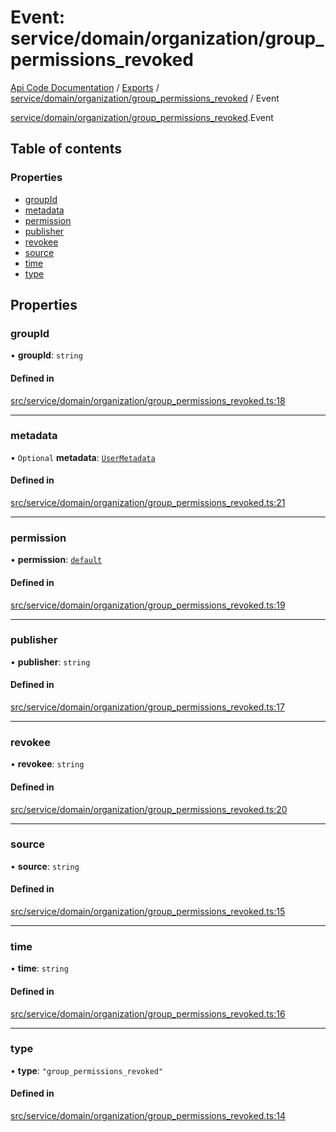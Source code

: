 # Event: service/domain/organization/group_permissions_revoked
[Api Code Documentation](../README.md) / [Exports](../modules.md) / [service/domain/organization/group\_permissions\_revoked](../modules/service_domain_organization_group_permissions_revoked.md) / Event

[service/domain/organization/group\_permissions\_revoked](../modules/service_domain_organization_group_permissions_revoked.md).Event

## Table of contents

### Properties

- [groupId](service_domain_organization_group_permissions_revoked.Event.md#groupid)
- [metadata](service_domain_organization_group_permissions_revoked.Event.md#metadata)
- [permission](service_domain_organization_group_permissions_revoked.Event.md#permission)
- [publisher](service_domain_organization_group_permissions_revoked.Event.md#publisher)
- [revokee](service_domain_organization_group_permissions_revoked.Event.md#revokee)
- [source](service_domain_organization_group_permissions_revoked.Event.md#source)
- [time](service_domain_organization_group_permissions_revoked.Event.md#time)
- [type](service_domain_organization_group_permissions_revoked.Event.md#type)

## Properties

### groupId

• **groupId**: `string`

#### Defined in

[src/service/domain/organization/group_permissions_revoked.ts:18](https://github.com/openkfw/TruBudget/blob/92640998/api/src/service/domain/organization/group_permissions_revoked.ts#L18)

___

### metadata

• `Optional` **metadata**: [`UserMetadata`](../modules/service_domain_metadata.md#usermetadata)

#### Defined in

[src/service/domain/organization/group_permissions_revoked.ts:21](https://github.com/openkfw/TruBudget/blob/92640998/api/src/service/domain/organization/group_permissions_revoked.ts#L21)

___

### permission

• **permission**: [`default`](../modules/authz_intents.md#default)

#### Defined in

[src/service/domain/organization/group_permissions_revoked.ts:19](https://github.com/openkfw/TruBudget/blob/92640998/api/src/service/domain/organization/group_permissions_revoked.ts#L19)

___

### publisher

• **publisher**: `string`

#### Defined in

[src/service/domain/organization/group_permissions_revoked.ts:17](https://github.com/openkfw/TruBudget/blob/92640998/api/src/service/domain/organization/group_permissions_revoked.ts#L17)

___

### revokee

• **revokee**: `string`

#### Defined in

[src/service/domain/organization/group_permissions_revoked.ts:20](https://github.com/openkfw/TruBudget/blob/92640998/api/src/service/domain/organization/group_permissions_revoked.ts#L20)

___

### source

• **source**: `string`

#### Defined in

[src/service/domain/organization/group_permissions_revoked.ts:15](https://github.com/openkfw/TruBudget/blob/92640998/api/src/service/domain/organization/group_permissions_revoked.ts#L15)

___

### time

• **time**: `string`

#### Defined in

[src/service/domain/organization/group_permissions_revoked.ts:16](https://github.com/openkfw/TruBudget/blob/92640998/api/src/service/domain/organization/group_permissions_revoked.ts#L16)

___

### type

• **type**: ``"group_permissions_revoked"``

#### Defined in

[src/service/domain/organization/group_permissions_revoked.ts:14](https://github.com/openkfw/TruBudget/blob/92640998/api/src/service/domain/organization/group_permissions_revoked.ts#L14)
